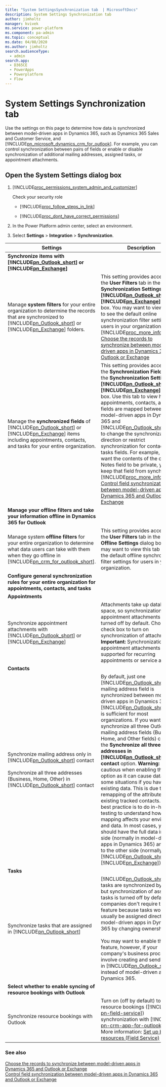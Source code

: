 ```yaml
---
title: "System SettingsSynchronization tab  | MicrosoftDocs"
description: System Settings Synchronization tab 
author: jimholtz
manager: kvivek
ms.service: power-platform
ms.component: pa-admin
ms.topic: conceptual
ms.date: 04/08/2020
ms.author: jimholtz
search.audienceType: 
  - admin
search.app:
  - D365CE
  - PowerApps
  - Powerplatform
  - Flow
---
```

# System Settings Synchronization tab 

Use the settings on this page to determine how data is synchronized between model-driven apps in Dynamics 365, such as Dynamics 365 Sales and Customer Service, and [!INCLUDE[pn_microsoft_dynamics_crm_for_outlook](../includes/pn-microsoft-dynamics-crm-for-outlook.md)]. For example, you can control synchronization between pairs of fields or enable or disable synchronization of additional mailing addresses, assigned tasks, or appointment attachments.  
  
## Open the System Settings dialog box 
  
1. [!INCLUDE[proc_permissions_system_admin_and_customizer](../includes/proc-permissions-system-admin-and-customizer.md)]  
  
    Check your security role  
  
   - [!INCLUDE[proc_follow_steps_in_link](../includes/proc-follow-steps-in-link.md)]  
  
   - [!INCLUDE[proc_dont_have_correct_permissions](../includes/proc-dont-have-correct-permissions.md)]  
  
2. In the Power Platform admin center, select an environment. 

3. Select **Settings** > **Integration** > **Synchronization**.  

|                                                                                                                                              Settings                                                                                                                                              |                                                                                                                                                                                                                                                                                                                                                                                                                                                                                                                                                                                Description                                                                                                                                                                                                                                                                                                                                                                                                                                                                                                                                                                                 |
|----------------------------------------------------------------------------------------------------------------------------------------------------------------------------------------------------------------------------------------------------------------------------------------------------|----------------------------------------------------------------------------------------------------------------------------------------------------------------------------------------------------------------------------------------------------------------------------------------------------------------------------------------------------------------------------------------------------------------------------------------------------------------------------------------------------------------------------------------------------------------------------------------------------------------------------------------------------------------------------------------------------------------------------------------------------------------------------------------------------------------------------------------------------------------------------------------------------------------------------------------------------------------------------------------------------------------------------------------------------------------------------------------------------------------------------------------------------------------------------|
|                                            **Synchronize items with [!INCLUDE[pn_Outlook_short](../includes/pn-outlook-short.md)] or [!INCLUDE[pn_Exchange](../includes/pn-exchange.md)]**                                             |                                                                                                                                                                                                                                                                                                                                                                                                                                                                                                                                                                                                                                                                                                                                                                                                                                                                                                                                                                                                                                                                                                                                                                            |
| Manage **system filters** for your entire organization to determine the records that are synchronized to [!INCLUDE[pn_Outlook_short](../includes/pn-outlook-short.md)] or [!INCLUDE[pn_Exchange](../includes/pn-exchange.md)] folders. |                                                                                                                                                                                                                                                                                              This setting provides access to the **User Filters** tab in the **Synchronization Settings for [!INCLUDE[pn_Outlook_short](../includes/pn-outlook-short.md)] or [!INCLUDE[pn_Exchange](../includes/pn-exchange.md)]** dialog box. You may want to view this tab to see the default online synchronization filter settings for users in your organization. [!INCLUDE[proc_more_information](../includes/proc-more-information.md)] [Choose the records to synchronize between model-driven apps in Dynamics 365 and Outlook or Exchange](choose-records-synchronize-dynamics-365-outlook-exchange.md)                                                                                                                                                                                                                                                                                               |
|                             Manage the **synchronized fields** of [!INCLUDE[pn_Outlook_short](../includes/pn-outlook-short.md)] or [!INCLUDE[pn_Exchange](../includes/pn-exchange.md)] items including appointments, contacts, and tasks for your entire organization.                             |                                                                                                                                     This setting provides access to the **Synchronization Fields** tab in the **Synchronization Settings for [!INCLUDE[pn_Outlook_short](../includes/pn-outlook-short.md)] or [!INCLUDE[pn_Exchange](../includes/pn-exchange.md)]** dialog box. Use this tab to view how appointments, contacts, and tasks fields are mapped between model-driven apps in Dynamics 365 and [!INCLUDE[pn_Outlook_short](../includes/pn-outlook-short.md)], and to change the synchronization direction or restrict synchronization for contacts and tasks fields. For example, if you want the contents of the contacts Notes field to be private, you can keep that field from synchronizing. [!INCLUDE[proc_more_information](../includes/proc-more-information.md)] [Control field synchronization between model-driven apps in Dynamics 365 and Outlook or Exchange](control-field-synchronization-outlook.md)                                                                                                                                     |
|                                                                                                   **Manage your offline filters and take your information offline in Dynamics 365 for Outlook**                                                                                                    |                                                                                                                                                                                                                                                                                                                                                                                                                                                                                                                                                                                                                                                                                                                                                                                                                                                                                                                                                                                                                                                                                                                                                                            |
|         Manage system **offline filters** for your entire organization to determine what data users can take with them when they go offline in [!INCLUDE[pn_crm_for_outlook_short](../includes/pn-crm-for-outlook-short.md)].          |                                                                                                                                                                                                                                                                                                                                                                                                                                                                        This setting provides access to the **User Filters** tab in the **Go Offline Settings** dialog box. You may want to view this tab to see the default offline synchronization filter settings for users in your organization.                                                                                                                                                                                                                                                                                                                                                                                                                                                                        |
|                                                                                           **Configure general synchronization rules for your entire organization for appointments, contacts, and tasks**                                                                                           |                                                                                                                                                                                                                                                                                                                                                                                                                                                                                                                                                                                                                                                                                                                                                                                                                                                                                                                                                                                                                                                                                                                                                                            |
|                                                                                                                                          **Appointments**                                                                                                                                          |                                                                                                                                                                                                                                                                                                                                                                                                                                                                                                                                                                                                                                                                                                                                                                                                                                                                                                                                                                                                                                                                                                                                                                            |
|                                                                   Synchronize appointment attachments with [!INCLUDE[pn_Outlook_short](../includes/pn-outlook-short.md)] or [!INCLUDE[pn_Exchange](../includes/pn-exchange.md)]                                                                    |                                                                                                                                                                                                                                                                                                                                                                                                                                 Attachments take up database space, so synchronization of appointment attachments is turned off by default. Choose the check box to turn on synchronization of attachments. **Important:**  Synchronization of appointment attachments is not supported for recurring appointments or service activities.                                                                                                                                                                                                                                                                                                                                                                                                                                  |
|                                                                                                                                            **Contacts**                                                                                                                                            |                                                                                                                                                                                                                                                                                                                                                                                                                                                                                                                                                                                                                                                                                                                                                                                                                                                                                                                                                                                                                                                                                                                                                                            |
|                       Synchronize mailing address only in [!INCLUDE[pn_Outlook_short](../includes/pn-outlook-short.md)] contact<br /><br /> Synchronize all three addresses (Business, Home, Other) in [!INCLUDE[pn_Outlook_short](../includes/pn-outlook-short.md)] contact                       | By default, just one [!INCLUDE[pn_Outlook_short](../includes/pn-outlook-short.md)] mailing address field is synchronized between model-driven apps in Dynamics 365 and [!INCLUDE[pn_Outlook_short](../includes/pn-outlook-short.md)]. This is sufficient for most organizations. If you want to synchronize all three Outlook mailing address fields (Business, Home, and Other fields) choose the **Synchronize all three addresses in [!INCLUDE[pn_Outlook_short](../includes/pn-outlook-short.md)] contact** option. **Warning:**  Be cautious when enabling this option as it can cause data loss in some situations if you have existing data. This is due to the remapping of the attributes for existing tracked contacts. The best practice is to do in-house testing to understand how the re-mapping affects your environment and data. In most cases, you should have the full data in one side (normally in model-driven apps in Dynamics 365) and sync to the other side (normally [!INCLUDE[pn_Outlook_short](../includes/pn-outlook-short.md)] or [!INCLUDE[pn_Exchange](../includes/pn-exchange.md)]). |
|                                                                                                                                             **Tasks**                                                                                                                                              |                                                                                                                                                                                                                                                                                                                                                                                                                                                                                                                                                                                                                                                                                                                                                                                                                                                                                                                                                                                                                                                                                                                                                                            |
|                                                                                                Synchronize tasks that are assigned in [!INCLUDE[pn_Outlook_short](../includes/pn-outlook-short.md)]                                                                                                |                                                                                                                                                                                                                                                                                       [!INCLUDE[pn_Outlook_short](../includes/pn-outlook-short.md)] tasks are synchronized by default, but synchronization of assigned tasks is turned off by default. Most companies don't require this feature because tasks would usually be assigned directly in model-driven apps in Dynamics 365 by changing ownership.<br /><br /> You may want to enable this feature, however, if your company's business processes involve creating and sending tasks in [!INCLUDE[pn_Outlook_short](../includes/pn-outlook-short.md)] instead of model-driven apps in Dynamics 365.                                                                                                                                                                                                                                                                                        |
|                                                                                                               **Select whether to enable syncing of resource bookings with Outlook**                                                                                                               |                                                                                                                                                                                                                                                                                                                                                                                                                                                                                                                                                                                                                                                                                                                                                                                                                                                                                                                                                                                                                                                                                                                                                                            |
|                                                                                                                             Synchronize resource bookings with Outlook                                                                                                                             |                                                                                                                                                                                                                                                                                                                                                                                                         Turn on (off by default) to enable resource bookings ([!INCLUDE [pn-field-service](../includes/pn-field-service.md)]) synchronization with [!INCLUDE [pn-crm-app-for-outlook-short](../includes/pn-crm-app-for-outlook-short.md)]. More information: [Set up bookable resources (Field Service)](https://docs.microsoft.com/dynamics365/field-service/set-up-bookable-resources)                                                                                                                                                                                                                                                                                                                                                                                                         |
  
### See also  
 [Choose the records to synchronize between model-driven apps in Dynamics 365 and Outlook or Exchange](choose-records-synchronize-dynamics-365-outlook-exchange.md)   
 [Control field synchronization between model-driven apps in Dynamics 365 and Outlook or Exchange](control-field-synchronization-outlook.md)   
